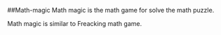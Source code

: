 ##Math-magic
Math magic is the math game for solve the math puzzle.

Math magic is similar to Freacking math game.
